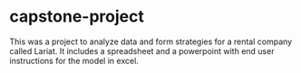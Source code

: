 # capstone-project
This was a project to analyze data and form strategies for a rental company called Lariat.
It includes a spreadsheet and a powerpoint with end user instructions for the model in excel.

